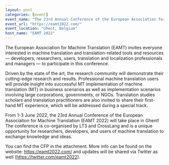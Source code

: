 ```yaml
---
layout: post
categories: [event]
event_name: "The 23rd Annual Conference of the European Association for Machine Translation"
event_url: "https://eamt2022.com/"
event_location: "Ghent, Belgium"
host_name: "EAMT 2022"
---
```


The European Association for Machine Translation (EAMT) invites everyone interested in machine translation and translation-related tools and resources ― developers, researchers, users, translation and localization professionals and managers ― to participate in this conference.

Driven by the state of the art, the research community will demonstrate their cutting-edge research and results. Professional machine translation users will provide insight into successful MT implementation of machine translation (MT) in business scenarios as well as implementation scenarios involving large corporations, governments, or NGOs. Translation studies scholars and translation practitioners are also invited to share their first-hand MT experience, which will be addressed during a special track.

From 1-3 June 2022, the 23rd Annual Conference of the European Association for Machine Translation (EAMT 2022) will take place in Ghent! The conference is co-organised by LT3 and CrossLang and is a unique opportunity for researchers, developers, and users of machine translation to exchange knowledge and ideas.
 
You can find the CFP in the attachment. More info can be found on the website: https://eamt2022.com/ and updates will be shared via Twitter as well (https://twitter.com/eamt2022).
 